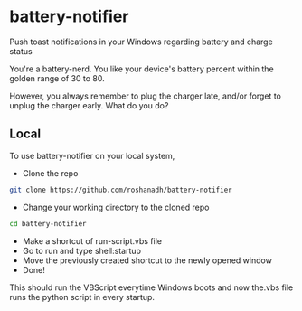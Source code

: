 # battery-notifier
Push toast notifications in your Windows regarding battery and charge status

You're a battery-nerd. You like your device's battery percent within the golden range of 30 to 80.

However, you always remember to plug the charger late, and/or forget to unplug the charger early. What do you do?

## Local
To use battery-notifier on your local system,

* Clone the repo
```sh
git clone https://github.com/roshanadh/battery-notifier
```
* Change your working directory to the cloned repo
```sh
cd battery-notifier
```
* Make a shortcut of run-script.vbs file
* Go to run and type shell:startup
* Move the previously created shortcut to the newly opened window
* Done!

This should run the VBScript everytime Windows boots and now the.vbs file runs the python script in every startup.
